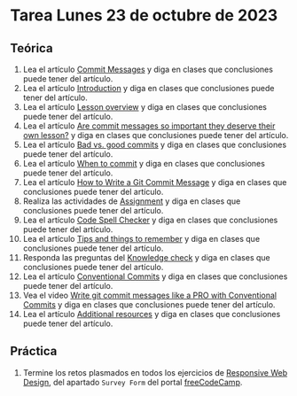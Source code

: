 # Tarea Lunes 23 de octubre de 2023

## Teórica

1. Lea el artículo [Commit Messages](https://www.theodinproject.com/lessons/foundations-commit-messages) y diga en clases que conclusiones puede tener del artículo.
2. Lea el artículo [Introduction](https://www.theodinproject.com/lessons/foundations-commit-messages#introduction) y diga en clases que conclusiones puede tener del artículo.
3. Lea el artículo [Lesson overview](https://www.theodinproject.com/lessons/foundations-commit-messages#lesson-overview) y diga en clases que conclusiones puede tener del artículo.
4. Lea el artículo [Are commit messages so important they deserve their own lesson?](https://www.theodinproject.com/lessons/foundations-commit-messages#are-commit-messages-so-important-they-deserve-their-own-lesson) y diga en clases que conclusiones puede tener del artículo.
5. Lea el artículo [Bad vs. good commits](https://www.theodinproject.com/lessons/foundations-commit-messages#bad-vs-good-commits) y diga en clases que conclusiones puede tener del artículo.
6. Lea el artículo [When to commit](https://www.theodinproject.com/lessons/foundations-commit-messages#when-to-commit) y diga en clases que conclusiones puede tener del artículo.
7. Lea el artículo [How to Write a Git Commit Message](https://cbea.ms/git-commit/) y diga en clases que conclusiones puede tener del artículo.
8. Realiza las actividades de [Assignment](https://www.theodinproject.com/lessons/foundations-commit-messages#assignment) y diga en clases que conclusiones puede tener del artículo.
9. Lea el artículo [Code Spell Checker](https://marketplace.visualstudio.com/items?itemName=streetsidesoftware.code-spell-checker) y diga en clases que conclusiones puede tener del artículo.
10. Lea el artículo [Tips and things to remember](https://www.theodinproject.com/lessons/foundations-commit-messages#tips-and-things-to-remember) y diga en clases que conclusiones puede tener del artículo.
11. Responda las preguntas del [Knowledge check](https://www.theodinproject.com/lessons/foundations-commit-messages#knowledge-check) y diga en clases que conclusiones puede tener del artículo.
12. Lea el artículo [Conventional Commits](https://www.conventionalcommits.org/en/v1.0.0/) y diga en clases que conclusiones puede tener del artículo.
13. Vea el video [Write git commit messages like a PRO with Conventional Commits](https://www.youtube.com/watch?v=OJqUWvmf4gg&ab_channel=JustinBrooks) y diga en clases que conclusiones puede tener del artículo.
14. Lea el artículo [Additional resources](https://www.theodinproject.com/lessons/foundations-elements-and-tags#additional-resources) y diga en clases que conclusiones puede tener del artículo.

## Práctica

1. Termine los retos plasmados en todos los ejercicios de [Responsive Web Design](https://www.freecodecamp.org/learn/2022/responsive-web-design/), del apartado `Survey Form` del portal [freeCodeCamp](https://www.freecodecamp.org/learn/).
